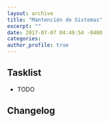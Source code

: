 ```yaml
---
layout: archive
title: "Mantención de Sistemas"
excerpt: ""
date: 2017-07-07 04:49:54 -0400
categories: 
author_profile: true
---
```


## Tasklist

- TODO

## Changelog

